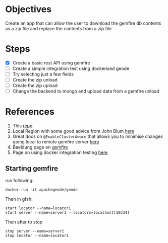 # Objectives

Create an app that can allow the user to download the gemfire db contents as a zip file and replace the contents from a
zip file

# Steps

- [x] Create a basic rest API using gemfire
- [ ] Create a simple integration test using dockerised geode
- [ ] Try selecting just a few fields  
- [ ] Create the zip unload
- [ ] Create the zip upload
- [ ] Change the backend to mongo and upload data from a gemfire unload

# References

1. This [repo](https://github.com/edoatley/gemfire-extract)
1. Local Region with some good advice from John Blum [here](https://stackoverflow.com/questions/51929922/how-to-define-persistence-on-local-pivotal-gemfire-region)
1. Great docs on `@EnableClusterAware` that allows you to minimise changes going local to remote gemfire server [here](https://docs.spring.io/spring-boot-data-geode-build/current/reference/html5/guides/getting-started.html#spring-geode-samples-getting-started-run-app-locally)
1. Baeldung page on [gemfire](https://www.baeldung.com/spring-data-gemfire)
1. Page on using docker integration testing [here](https://info.michael-simons.eu/2017/11/20/integration-testing-with-docker-compose-gradle-and-spring-boot/)

## Starting gemfire

run following:

```shell
docker run -it apachegeode/geode   
```

Then in gfsh:

```shell
start locator --name=locator1
start server --name=server1 --locators=localhost[10334]
```

Then after to stop

```shell
stop server --name=server1
stop locator --name=locator1
```